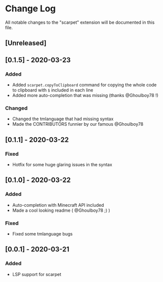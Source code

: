 # Change Log

All notable changes to the "scarpet" extension will be documented in this file.

## [Unreleased]

## [0.1.5] - 2020-03-23
### Added
- Added `scarpet.copyToClipboard` command for copying the whole code to clipboard with `$` included in each line
- Added more auto-completion that was missing (thanks @Ghoulboy78 !)

### Changed
- Changed the tmlanguage that had missing syntax
- Made the CONTRIBUTORS funnier by our famous @Ghoulboy78

## [0.1.1] - 2020-03-22
### Fixed
- Hotfix for some huge glaring issues in the syntax

## [0.1.0] - 2020-03-22
### Added
- Auto-completion with Minecraft API included
- Made a cool looking readme ( @Ghoulboy78 ;) )

### Fixed
- Fixed some tmlanguage bugs

## [0.0.1] - 2020-03-21
### Added
- LSP support for scarpet